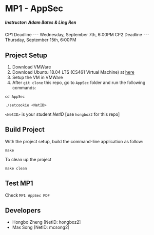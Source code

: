 # MP1 - AppSec
##### Instructor: Adam Bates & Ling Ren
CP1 Deadline --- Wednesday, September 7th, 6:00PM
CP2 Deadline --- Thursday, September 15th, 6:00PM

## Project Setup
1. Download VMWare
2. Download Ubuntu 18.04 LTS (CS461 Virtual Machine) at [here](https://uofi.box.com/s/aqaixm5igvqbyxys7gpswxgcsf7nyqo6)
3. Setup the VM in VMWare 
4. After `git clone` this repo, go to `AppSec` folder and run the following commands:
```
cd AppSec
```
```
./setcookie <NetID>
```
`<NetID>` is your student _NetID_ [use `hongboz2` for this repo]

## Build Project
With the project setup, build the command-line application as follow:
```
make
```

To clean up the project
```
make clean
```

## Test MP1
Check `MP1 AppSec PDF`

## Developers
* Hongbo Zheng [NetID: hongboz2]
* Max Song [NetID: mcsong2]
